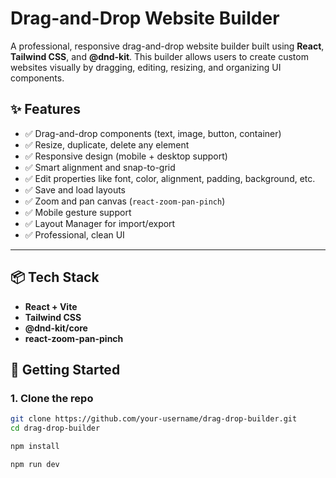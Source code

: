 # Drag-and-Drop Website Builder

A professional, responsive drag-and-drop website builder built using **React**, **Tailwind CSS**, and **@dnd-kit**. This builder allows users to create custom websites visually by dragging, editing, resizing, and organizing UI components.

## ✨ Features

- ✅ Drag-and-drop components (text, image, button, container)
- ✅ Resize, duplicate, delete any element
- ✅ Responsive design (mobile + desktop support)
- ✅ Smart alignment and snap-to-grid
- ✅ Edit properties like font, color, alignment, padding, background, etc.
- ✅ Save and load layouts
- ✅ Zoom and pan canvas (`react-zoom-pan-pinch`)
- ✅ Mobile gesture support
- ✅ Layout Manager for import/export
- ✅ Professional, clean UI

---

## 📦 Tech Stack

- **React + Vite**
- **Tailwind CSS**
- **@dnd-kit/core**
- **react-zoom-pan-pinch**


## 🚀 Getting Started

### 1. Clone the repo

```bash
git clone https://github.com/your-username/drag-drop-builder.git
cd drag-drop-builder

npm install

npm run dev

